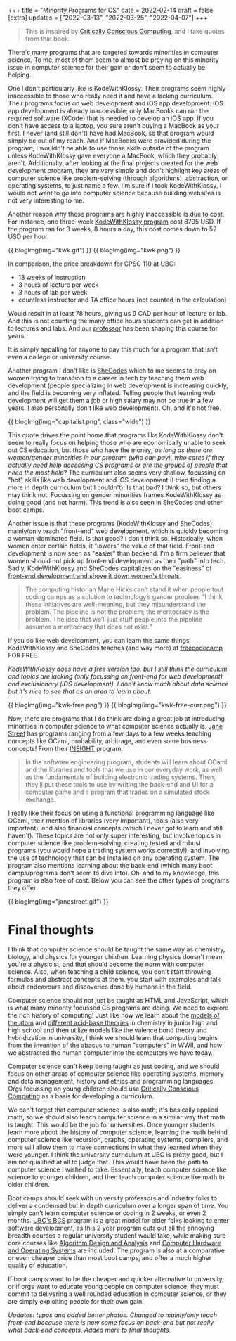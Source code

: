 +++
title = "Minority Programs for CS"
date = 2022-02-14
draft = false
[extra]
updates = ["2022-03-13", "2022-03-25", "2022-04-07"]
+++
> This is inspired by [Critically Conscious Computing](https://criticallyconsciouscomputing.org/), and I take quotes from that book.

There's many programs that are targeted towards minorities in computer science.  To me, most of them seem to almost be preying on this minority issue in computer science for their gain or don't seem to actually be helping. 

One I don't particularly like is KodeWithKlossy. Their programs seem highly inaccessible to those who really need it and have a lacking curriculum. Their programs focus on web development and iOS app development. iOS app development is already inaccessible; only MacBooks can run the required software (XCode) that is needed to develop an iOS app. If you don't have access to a laptop, you sure aren't buying a MacBook as your first. I never (and still don't) have had MacBook, so that program would simply be out of my reach. And if MacBooks were provided during the program, I wouldn't be able to use those skills outside of the program unless KodeWithKlossy gave everyone a MacBook, which they probably aren't. Additionally, after looking at the final projects created for the web development program, they are very simple and don't highlight key areas of computer science like problem-solving (through algorithms), abstraction, or operating systems, to just name a few. I'm sure if I took KodeWithKlossy, I would not want to go into computer science because building websites is not very interesting to me.

Another reason why these programs are highly inaccessible is due to cost. For instance, one three-week [KodeWithKlossy program](https://precollege.barnard.edu/kodewithklossy) cost 8795 USD. If the program ran for 3 weeks, 8 hours a day, this cost comes down to 52 USD per hour. 

{{ blogImg(img="kwk.gif") }}
{{ blogImg(img="kwk.png") }}

In comparison, the price breakdown for CPSC 110 at UBC: 
- 13 weeks of instruction
- 3 hours of lecture per week
- 3 hours of lab per week
- countless instructor and TA office hours (not counted in the calculation)

Would result in at least 78 hours, giving us 9 CAD per hour of lecture or lab. And this is not counting the many office hours students can get in addition to lectures and labs. And our [professor](https://www.cs.ubc.ca/~gregor/) has been shaping this course for years.

It is simply appalling for anyone to pay this much for a program that isn't even a college or university course.

Another program I don't like is [SheCodes](https://www.shecodes.io/) which to me seems to prey on women trying to transition to a career in tech by teaching them web development (people specializing in web development is increasing quickly, and the field is becoming very inflated. Telling people that learning web development will get them a job or high salary may not be true in a few years. I also personally don't like web development). Oh, and it's not free.

{{ blogImg(img="capitalist.png", class="wide") }}

This quote drives the point home that programs like KodeWithKlossy don't seem to really focus on helping those who are economically unable to seek out CS education, but those who have the money; *as long as there are women/gender minorities in our program (who can pay), who cares if they actually need help accessing CS programs or are the groups of people that need the most help*? The curriculum also seems very shallow, focussing on "hot" skills like web development and iOS development (I tried finding a more in depth curriculum but I couldn't). Is that bad? I think so, but others may think not. Focussing on gender minorities frames KodeWithKlossy as doing good (and not harm). This trend is also seen in SheCodes and other boot camps.

Another issue is that these programs (KodeWithKlossy and SheCodes) mainly/only teach "front-end" web development, which is quickly becoming a woman-dominated field. Is that good? I don't think so. Historically, when women enter certain fields, it "lowers" the value of that field. Front-end development is now seen as "easier" than backend. I'm a firm believer that women should not pick up front-end development as their "path" into tech. Sadly, KodeWithKlossy and SheCodes capitalizes on the "easiness" of [front-end development and shove it down women's throats](https://www.theguardian.com/technology/2017/mar/14/tech-women-code-workshops-developer-jobs#:~:text=masculinity%20seizes%20prestige.-,Front%2Dend%20jobs%20are%20easier%20for%20women%20to%20obtain%2C%20and,women%20are%20front%2Dend%20developers.).

> The computing historian Marie Hicks can’t stand it when people tout coding camps as a solution to technology’s gender problem. “I think these initiatives are well-meaning, but they misunderstand the problem. The pipeline is not the problem; the meritocracy is the problem. The idea that we’ll just stuff people into the pipeline assumes a meritocracy that does not exist.”

If you do like web development, you can learn the same things KodeWithKlossy and SheCodes teaches (and way more) at [freecodecamp](https://www.freecodecamp.org/) FOR FREE. 

*KodeWithKlossy does have a free version too, but I still think the curriculum and topics are lacking (only focussing on front-end for web development) and exclusionary (iOS development). I don't know much about data science but it's nice to see that as an area to learn about.*

{{ blogImg(img="kwk-free.png") }}
{{ blogImg(img="kwk-free-curr.png") }}

Now, there are programs that I do think are doing a great job at introducing minorities in computer science to what computer science actually is. [Jane Street](https://www.janestreet.com/join-jane-street/our-programs/) has programs ranging from a few days to a few weeks teaching concepts like OCaml, probability, arbitrage, and even some business concepts! 
From their [INSIGHT](https://www.janestreet.com/join-jane-street/our-programs/insight/) program:

> In the software engineering program, students will learn about OCaml and the libraries and tools that we use in our everyday work, as well as the fundamentals of building electronic trading systems. Then, they’ll put these tools to use by writing the back-end and UI for a computer game and a program that trades on a simulated stock exchange.

I really like their focus on using a functional programming language like OCaml, their mention of libraries (very important), tools (also very important), and also financial concepts (which I never got to learn and still haven't). These topics are not only super interesting, but involve topics in computer science like problem-solving, creating tested and robust programs (you would hope a trading system works correctly!), and involving the use of technology that can be installed on any operating system. The program also mentions learning about the back-end (which many boot camps/programs don't seem to dive into). Oh, and to my knowledge, this program is also free of cost. Below you can see the other types of programs they offer:

{{ blogImg(img="janestreet.gif") }}

# Final thoughts
I think that computer science should be taught the same way as chemistry, biology, and physics for younger children. Learning physics doesn't mean you're a physicist, and that should become the norm with computer science. Also, when teaching a child science, you don't start throwing formulas and abstract concepts at them, you start with examples and talk about endeavours and discoveries done by humans in the field. 

Computer science should not just be taught as HTML and JavaScript, which is what many minority focussed CS programs are doing. We need to explore the rich history of computing! Just like how we learn about the [models of the atom](@/blog/other/do-good-explanations-have-to-be-true.md) and [different acid-base theories](@/blog/other/do-good-explanations-have-to-be-true.md) in chemistry in junior high and high school and then utilize models like the valence bond theory and hybridization in university, I think we should learn that computing begins from the invention of the abacus to human "computers" in WWII, and how we abstracted the human computer into the computers we have today. 

Computer science can't keep being taught as just coding, and we should focus on other areas of computer science like operating systems, memory and data management, history and ethics and programming languages. Orgs focussing on young children should use [Critically Conscious Computing](https://criticallyconsciouscomputing.org/) as a basis for developing a curriculum. 

We can't forget that computer science is also math; it's basically applied math, so we should also teach computer science in a similar way that math is taught. This would be the job for universities. Once younger students learn more about the history of computer science, learning the math behind computer science like recursion, graphs, operating systems, compilers, and more will allow them to make connections in what they learned when they were younger. I think the university curriculum at UBC is pretty good, but I am not qualified at all to judge that. This would have been the path to computer science I wished to take. Essentially, teach computer science like science to younger children, and then teach computer science like math to older children.

 Boot camps should seek with university professors and industry folks to deliver a condensed but in depth curriculum over a longer span of time. You simply can't learn computer science or coding in 2 weeks, or even 2 months. [UBC's BCS](https://www.cs.ubc.ca/students/undergrad/degree-programs/bcs-program-second-degree) program is a great model for older folks looking to enter software development, as this 2 year program cuts out all the annoying breadth courses a regular university student would take, while making sure core courses like [Algorithm Design and Analysis](https://courses.students.ubc.ca/cs/courseschedule?pname=subjarea&tname=subj-course&dept=CPSC&course=320) and [Computer Hardware and Operating Systems](https://courses.students.ubc.ca/cs/courseschedule?pname=subjarea&tname=subj-course&dept=CPSC&course=313) are included. The program is also at a comparative or even cheaper price than most boot camps, and offer a much higher quality of education.

If boot camps want to be the cheaper and quicker alternative to university, or if orgs want to educate young people on computer science, they must commit to delivering a well rounded education in computer science, or they are simply exploiting people for their own gain.

*Updates: typos and added better photos. Changed to mainly/only teach front-end because there is now some focus on back-end but not really what back-end concepts. Added more to final thoughts.*
